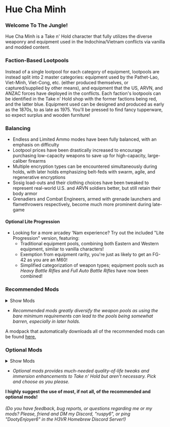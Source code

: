 # **Hue Cha Minh**

### Welcome To The Jungle!
Hue Cha Minh is a Take n' Hold character that fully utilizes the diverse weaponry and equipment used in the Indochina/Vietnam conflicts via vanilla and modded content. 

### Faction-Based Lootpools
Instead of a single lootpool for each category of equipment, lootpools are instead split into 2 master categories: equipment used by the Pathet-Lao, Viet-Minh, Viet-Cong, etc. (either produced themselves, or captured/supplied by other means), and equipment that the US, ARVN, and ANZAC forces have deployed in the conflicts. Each faction's lootpools can be identified in the Take n' Hold shop with the former factions being red, and the latter blue. Equipment used can be designed and produced as early as the 1870s, to as late as 1975. You'll be pressed to find fancy tupperware, so expect surplus and wooden furniture!

### Balancing
- Endless and Limited Ammo modes have been fully balanced, with an emphasis on difficulty
- Lootpool prices have been drastically increased to encourage purchasing low-capacity weapons to save up for high-capacity, large-caliber firearms
- Multiple encryption types can be encountered simultaneously during holds, with later holds emphasizing belt-feds with swarm, agile, and regenerative encryptions
- Sosig load-outs and their clothing choices have been tweaked to represent real-world U.S. and ARVN soldiers better, but still retain their body armor
- Grenadiers and Combat Engineers, armed with grenade launchers and flamethrowers respectively, become much more prominent during late-game

#### Optional Lite Progression
- Looking for a more arcadey 'Nam experience? Try out the included "Lite Progression" version, featuring:
    - Traditional equipment pools, combining both Eastern and Western equipment, similar to vanilla characters!
    - Exemption from equipment rarity, you're just as likely to get an FG-42 as you are an M60!
    - Simplified categorization of weapon types; equipment pools such as *Heavy Battle Rifles* and *Full Auto Battle Rifles* have now been combined!

### Recommended Mods

<details>
    <summary>Show Mods</summary>
  
- [Andrew FTW's Fairbairn-Sykes Fighting Knife](https://h3vr.thunderstore.io/package/Andrew_FTW/FTW_Arms_Edged_Weapons_Pack/)
- [Andrew FTW's M7 Grenade Launcher](https://h3vr.thunderstore.io/package/Andrew_FTW/FTW_Arms_Modular_M1a/)
- [Andrew FTW's M14 Thermite Grenade](https://h3vr.thunderstore.io/package/Andrew_FTW/FTW_Arms_Thermite_Grenade/)
- [Andrew FTW's PTRD](https://h3vr.thunderstore.io/package/Andrew_FTW/FTW_Arms_PTRD/)
- [Andrew_FTW's & Ashes's ModulMosin prebuilts](https://h3vr.thunderstore.io/package/Andrew_FTW/Ashes_ModulMosin/)
- [Arpy's PTRS](https://thunderstore.io/c/h3vr/p/Arpy/PTRS/)
- [Billiam J. McGoonigan's Berthier M1907/16](https://h3vr.thunderstore.io/package/Billiam_J_McGoonigan/Big_Berthier_Bundle/)
- [Billiam J. McGoonigan's Colt 1903 Pocket Hammerless](https://h3vr.thunderstore.io/package/Billiam_J_McGoonigan/Colt_1903_Pocket_Hammerless/)
- [Billiam J. McGoonigan's Colt New Service](https://h3vr.thunderstore.io/package/Billiam_J_McGoonigan/Colt_New_Service/)
- [Billiam J. McGoonigan's FN M1903](https://h3vr.thunderstore.io/package/Billiam_J_McGoonigan/FN_M1903/)
- [Billiam J. McGoonigan's High Standard HDM](https://h3vr.thunderstore.io/package/Billiam_J_McGoonigan/High_Standard_HDM/)
- [Billiam J. McGoonigan's M1911A1 38. Super](https://h3vr.thunderstore.io/package/Billiam_J_McGoonigan/M1911A1_38Super/)
- [Billiam J. McGoonigan's MAS-36](https://h3vr.thunderstore.io/package/Billiam_J_McGoonigan/MAS36/)
- [Billiam J. McGoonigan's MAS Mle 1873](https://h3vr.thunderstore.io/package/Billiam_J_McGoonigan/MAS_Mle_1873/)
- [Billiam J. McGoonigan's MAS Mle 1892](https://h3vr.thunderstore.io/package/Billiam_J_McGoonigan/MAS_Mle_1892/)
- [Billiam J. McGoonigan's Nagant Officer's Model](https://h3vr.thunderstore.io/package/Billiam_J_McGoonigan/Nagant_Officers_Model/)
- [Billiam J. McGoonigan's Panzerfaust 100](https://h3vr.thunderstore.io/package/Billiam_J_McGoonigan/Nagant_Officers_Model/)
- [Billiam J. McGoonigan's S&W Model 27](https://h3vr.thunderstore.io/package/Billiam_J_McGoonigan/SW_Model_27/)
- [Billiam J. McGoonigan's SACM M1935A](https://h3vr.thunderstore.io/package/Billiam_J_McGoonigan/SACM_M1935A/)
- [Billiam J. McGoonigan's Shanxi Type-17](https://h3vr.thunderstore.io/package/Billiam_J_McGoonigan/Shanxi_Type17/)
- [Billiam J. McGoonigan's Type-1 & Type-2 Hamada](https://h3vr.thunderstore.io/package/Billiam_J_McGoonigan/Hamada_Pistols/)
- [Billiam J. McGoonigan's Type-4](https://h3vr.thunderstore.io/package/Billiam_J_McGoonigan/Type4_Rifle/)
- [Billiam J. McGoonigan's Type-18 Murata](https://h3vr.thunderstore.io/package/Billiam_J_McGoonigan/Murata/)
- [Billiam J. McGoonigan's Type-26](https://h3vr.thunderstore.io/package/Billiam_J_McGoonigan/MAS36/)
- [Billiam J. McGoonigan's Type-63](https://h3vr.thunderstore.io/package/Billiam_J_McGoonigan/Type_63/)
- [Billiam J. McGoonigan's Type-96 & Type-99 Nambu](https://h3vr.thunderstore.io/package/Billiam_J_McGoonigan/Nambu_LMGs/)
- [Billiam J. McGoonigan's Type-97](https://h3vr.thunderstore.io/package/Billiam_J_McGoonigan/Type97_AT_Rifle/)
- [Billiam J. McGoonigan's Type-99](https://h3vr.thunderstore.io/package/Billiam_J_McGoonigan/Arisaka_Type99/) OR [Hachik0's Type-99](https://h3vr.thunderstore.io/package/Hachik0/Type99/)
- [Billiam J. McGoonigan's vz. 27](https://h3vr.thunderstore.io/package/Billiam_J_McGoonigan/CZ27/)
- [Billiam J. McGoonigan's Winchester M1912](https://h3vr.thunderstore.io/package/Billiam_J_McGoonigan/Winchester_M1912/)
- [Capt Tony's S&W 22-4](https://h3vr.thunderstore.io/package/Capt_Tony/SW_224/)
- [Capt Tony's S&W Model 19](https://h3vr.thunderstore.io/package/Capt_Tony/SW_19/)
- [Cityrobo's FG-42](https://h3vr.thunderstore.io/package/cityrobo/FG_42/)
- [DaggerAce's M3A1](https://h3vr.thunderstore.io/package/DaggerAce/M3A1/)
- [Devyndamonster's Carl Gustaf M/45](https://h3vr.thunderstore.io/package/devyndamonster/Carl_Gustaf_M45/)
- [Devyndamonster's vz. 38](https://h3vr.thunderstore.io/package/devyndamonster/vz_38/)
- [Devyndamonster's vz. 52](https://h3vr.thunderstore.io/package/devyndamonster/vz_52/)
- [Devyndamonster's ZB vz. 26](https://h3vr.thunderstore.io/package/devyndamonster/ZB_vz_26/)
- [GEnigma's Soviet Bag](https://h3vr.thunderstore.io/package/GEnigma/LeatherPacks/)
- [Hachik0's Type-14 Nambu](https://h3vr.thunderstore.io/package/Hachik0/Type14/)
- [JerryAr's Remastered APS](https://h3vr.thunderstore.io/package/JerryAr/APSremastered/)
- [JerryAr's Remastered C96](https://h3vr.thunderstore.io/package/JerryAr/C96remastered/)
- [JerryAr's Remastered Webley Mk.VI](https://h3vr.thunderstore.io/package/JerryAr/WebleyMKVI_Remastered/)
- [JerryAr's Lebel Model 1886](https://h3vr.thunderstore.io/package/JerryAr/LebelM1886/)
- [JerryAr's M18 Napalm Air Strike Smoke Grenade](https://h3vr.thunderstore.io/package/JerryAr/AirStrikeSmokeGrenade/)
- [JerryAr's M1919A6](https://h3vr.thunderstore.io/package/JerryAr/M1919A6/)
- [JerryAr's MG34](https://h3vr.thunderstore.io/package/JerryAr/MG34/)
- [JerryAr's PKM 2.0](https://h3vr.thunderstore.io/package/JerryAr/PKM_2/) OR [JerryAr's PKM](https://h3vr.thunderstore.io/package/JerryAr/PKM/)
- [JerryAr's Type-11](https://h3vr.thunderstore.io/package/JerryAr/Type11LMG/)
- [JerryAr's Type-59](https://h3vr.thunderstore.io/package/JerryAr/Type59/)
- [Kapitan Greythorn's Model 10-A](https://h3vr.thunderstore.io/package/Kapitan_Greythorn/Model_10_A/)
- [Kapitan Greythorn's Type-38 Infantry](https://h3vr.thunderstore.io/package/Kapitan_Greythorn/Type_38_Infantry/) OR [Hachik0's Type-38](https://h3vr.thunderstore.io/package/Hachik0/Type38/)
- [Meat Banono's AKM prebuilt](https://h3vr.thunderstore.io/package/Meat_banono/Meats_ModulAK/)
- [Meat Banono's Remington 870 prebuilts](https://h3vr.thunderstore.io/package/Meat_banono/Meats_ModulShotguns/)
- [Muzzle's Colt 1892](https://h3vr.thunderstore.io/package/Muzzle_Alt/Colt_1892/)
- [Muzzle's Enfield No. 2 Revolvers](https://h3vr.thunderstore.io/package/Muzzle/Enfield_No_2_Revolver/1.0.0/)
- [Muzzle's Gewehr 41 W](https://h3vr.thunderstore.io/package/Muzzle/Gewehr_41_W/)
- [Muzzle's Gyrojet Pistol](https://thunderstore.io/c/h3vr/p/Muzzle/Gyrojet_Pistol/)
- [Muzzle's M1917 & P14](https://h3vr.thunderstore.io/package/Muzzle/Enfield_P14_And_M1917_Rifles/)
- [Muzzle's M30 Luftwaffe Drilling](https://h3vr.thunderstore.io/package/Muzzle_Alt/M30_Luftwaffe_Drilling/)
- [Muzzle's Springfield 1903A3](https://h3vr.thunderstore.io/package/Muzzle/Springfield_1903A3_Rifle/)
- [Not Wolfie's L1A1, and L2A1 prebuilts](https://h3vr.thunderstore.io/package/Not_Wolfie/Modul_FAL/)
- [Not Wolfie's M1911A1 prebuilt](https://h3vr.thunderstore.io/package/Not_Wolfie/Modul_1911/)
- [Not Wolfie's SVT-40 & AVT-40](https://h3vr.thunderstore.io/package/Not_Wolfie/AVT_40/)
- [Not Wolfie's Type-3 AK47 & RPK prebuilts](https://h3vr.thunderstore.io/package/Not_Wolfie/ModulAK_Plus/)
- [Okkim's Type-94 Nambu](https://h3vr.thunderstore.io/package/Okkim/Type_94_Nambu/)
- [Potatoes' AKMS and G43](https://h3vr.thunderstore.io/package/Potatoes/Potatoes_Rifles/)
- [Potatoes' Boys' Anti Tank Gun](https://h3vr.thunderstore.io/package/Potatoes/Potatoes_Destructive_Devices/)
- [Potatoes' M1917](https://h3vr.thunderstore.io/package/Potatoes/Potatoes_Revolvers/)
- [Potatoes' M1A1 Paratrooper](https://h3vr.thunderstore.io/package/Potatoes/Potatoes_Carbines/)
- [Potatoes' MAS-38, Sterling, and vz. 26](https://h3vr.thunderstore.io/package/Potatoes/Potatoes_SMGs/)
- [Sgt. Brooks' Helmets & US Rigs](https://h3vr.thunderstore.io/package/sgtbrooks/Gears_Through_Time/)
- [Sgt. Brooks' XM148 Grenade Launcher, Adapters, and XM177 prebuilt](https://h3vr.thunderstore.io/package/sgtbrooks/Retro_AR/)
- [Shault's PM-63](https://h3vr.thunderstore.io/package/Shault/PM63/)
- [Superpug's PB Pistol](https://h3vr.thunderstore.io/package/superpug/PBPISTOL/)
- [Vohnyshche's TOZ-34](https://h3vr.thunderstore.io/package/Vohnyshche/TOZ34/)
- [Vohnyshche's TOZ-66](https://h3vr.thunderstore.io/package/Vohnyshche/TOZ66/)

</details>

- *Recommended mods greatly diversify the weapon pools as using the bare minimum requirements can lead to the pools being somewhat barren, especially in later holds.*

A modpack that automatically downloads all of the recommended mods can be found [here.](https://thunderstore.io/c/h3vr/p/DootyEnjoyer6/Hue_Cha_Minh_Content_Pack/)

### Optional Mods

<details>
  <summary>Show Mods</summary>

- [Abass20's Jungle Camp](https://h3vr.thunderstore.io/package/Abass20/JungleCampTNH/)
- [Abass20's Jungle Valley](https://h3vr.thunderstore.io/package/Abass20/JungleValleyTNH/)
- [Andrew FTW's 40MM Overhaul](https://h3vr.thunderstore.io/package/Andrew_FTW/FTW_Arms_40mm_Overhaul/)
- [Andrew FTW's Correct 303 British](https://h3vr.thunderstore.io/package/Andrew_FTW/Correct_303_British/)
- [Cityrobo's Sticky Cyliner Cartridges](https://h3vr.thunderstore.io/package/cityrobo/StickyCylinderCartridges/)
- [Cityrobo's Stock-Based Quick-Belt Slot Sizes](https://h3vr.thunderstore.io/package/cityrobo/StockBased_QBSlotSize/)
- [DaggerAce's CCR Fortunate Son](https://h3vr.thunderstore.io/package/DaggerAce/CCR_Fortunate_Son/)
- [DootyEnjoyer6's RS2:V Soundtrack](https://thunderstore.io/c/h3vr/p/DootyEnjoyer6/RS2_Soundtrack/)
- [DootyEnjoyer6's RS2:V U.S. Announcer](https://thunderstore.io/c/h3vr/p/DootyEnjoyer6/RS2_US_Announcer/)
- [DootyEnjoyer6's RS2:V U.S. Sosig Voice 1](https://thunderstore.io/c/h3vr/p/DootyEnjoyer6/RS2_US_Voices_1/)
- [DootyEnjoyer6's RS2:V U.S. Sosig Voice 2](https://thunderstore.io/c/h3vr/p/DootyEnjoyer6/RS2_US_Voices_2/)
- [DootyEnjoyer6's RS2:V U.S. Sosig Voice 3](https://thunderstore.io/c/h3vr/p/DootyEnjoyer6/RS2_US_Voices_3/)
- [DootyEnjoyer6's RS2:V Viet-Cong Announcer](https://thunderstore.io/c/h3vr/p/DootyEnjoyer6/RS2_VC_Announcer/)
- [JerryAr's Remastered F1 Grenade](https://h3vr.thunderstore.io/package/JerryAr/F1_Limonka_Grenade/)
- [Kodeman's Player Footsteps](https://h3vr.thunderstore.io/package/Kodeman/PlayerFootsteps/)
- [MaiqTheDude's Better-Hands](https://h3vr.thunderstore.io/package/MaiqTheDude/BetterHands/)
- [Muskit's TnH QoL Improvements](https://h3vr.thunderstore.io/package/muskit/TNH_Quality_of_Life_Improvements/)
- [NGA's GunVar Configs](https://thunderstore.io/c/h3vr/p/NGA/GunVarConfigs/)
- [NGA's Oopmh Factor](https://thunderstore.io/c/h3vr/p/NGA/OomphFactor/)
- [NGA's Pause Button](https://thunderstore.io/c/h3vr/p/NGA/PauseButton/)
- [NGA's Reload Animations](https://thunderstore.io/c/h3vr/p/NGA/ReloadAnimations/)
- [NGA's Third Law](https://h3vr.thunderstore.io/package/NGA/ThirdLaw/)
- [Objectsthativeshovedupmyarse's Mag Drop SFX](https://h3vr.thunderstore.io/package/objectsthativeshovedupmyarse/Mag_Drop_SFX/)
- [Omega115's Run Through The Jungle BANK](https://h3vr.thunderstore.io/package/Omega115/Run_Through_The_Jungle_TNH_Song/)
- [Potatoes' Meatyceiver 2](https://h3vr.thunderstore.io/package/Potatoes/Meatyceiver_2/)
- [Potatoes' Soup](https://h3vr.thunderstore.io/package/Potatoes/Potatoes_Soup/)
- [RoyRyder1980's Sosiguns Reheated](https://h3vr.thunderstore.io/package/RoyRyder1980/Sosiguns_Reheated/)
- [Shampooh's Alternate Whoosh](https://h3vr.thunderstore.io/package/Shampooh/Alternate_Whoosh/)
- [Shampooh's Better Bullet Cracks](https://h3vr.thunderstore.io/package/Shampooh/Better_Bullet_Cracks/)
- [Smidgeon's Mag-Boop](https://h3vr.thunderstore.io/package/Smidgeon/MagBoop/)
- [Smidgeon's Stovepipe Malfunctions](https://h3vr.thunderstore.io/package/Smidgeon/Stovepipe/)

</details>

- *Optional mods provides much-needed quality-of-life tweaks and immersion enhancements to Take n' Hold but aren't necessary. Pick and choose as you please.*

**I highly suggest the use of most, if not all, of the recommended and optional mods!**

###### *(Do you have feedback, bug reports, or questions regarding me or my mods? Please, friend and DM my Discord, "ruspy6", or ping "DootyEnjoyer6" in the H3VR Homebrew Discord Server!)*
